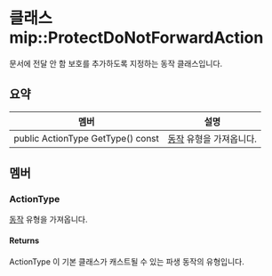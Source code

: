 # <a name="class-mipprotectdonotforwardaction"></a>클래스 mip::ProtectDoNotForwardAction 
문서에 전달 안 함 보호를 추가하도록 지정하는 동작 클래스입니다.
  
## <a name="summary"></a>요약
 멤버                        | 설명                                
--------------------------------|---------------------------------------------
public ActionType GetType() const  |  [동작](#classmip_1_1_action) 유형을 가져옵니다.
  
## <a name="members"></a>멤버
  
### <a name="actiontype"></a>ActionType
[동작](#classmip_1_1_action) 유형을 가져옵니다.
  
#### <a name="returns"></a>Returns
ActionType 이 기본 클래스가 캐스트될 수 있는 파생 동작의 유형입니다.